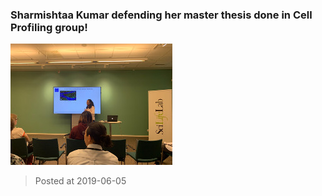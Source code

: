 ### Sharmishtaa Kumar defending her master thesis done in Cell Profiling group!
![image](./images/news_20190605.jpg)

> Posted at 2019-06-05




